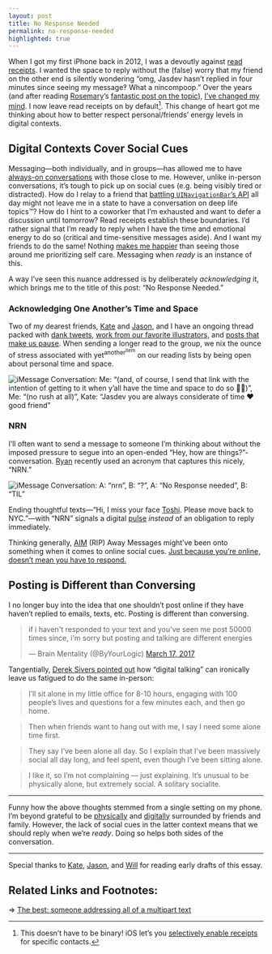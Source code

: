 ```yaml
---
layout: post
title: No Response Needed
permalink: no-response-needed
highlighted: true
---
```


When I got my first iPhone back in 2012, I was a devoutly against [read receipts](https://twitter.com/_Cooper/status/677163779373797376). I wanted the space to reply without the (false) worry that my friend on the other end is silently wondering “omg, Jasdev hasn’t replied in four minutes since seeing my message‽ What a nincompoop.” Over the years (and after reading [Rosemary](https://twitter.com/rosadona)’s [fantastic post on the topic](http://hellogiggles.com/love-sex/friends/read-receipts-help-set-boundaries-relationships/)), [I’ve changed my mind](https://twitter.com/jasdev/status/716810286980808704). I now leave read receipts on by default[^1]. This change of heart got me thinking about how to better respect personal/friends’ energy levels in digital contexts.

## Digital Contexts Cover Social Cues

Messaging—both individually, and in groups—has allowed me to have [always-on conversations](/always-on-conversations) with those close to me. However, unlike in-person conversations, it’s tough to pick up on social cues (e.g. being visibly tired or distracted). How do I relay to  a friend that [battling `UINavigationBar`’s API](https://twitter.com/jasdev/status/893578963121041409) all day might not leave me in a state to have a conversation on deep life topics™? How do I hint to a coworker that I’m exhausted and want to defer a discussion until tomorrow? Read receipts establish these boundaries. I’d rather signal that I’m ready to reply when I have the time and emotional energy to do so (critical and time-sensitive messages aside). And I want my friends to do the same! Nothing [makes me happier](https://twitter.com/jasdev/status/883521405803016192) than seeing those around me prioritizing self care. Messaging when _ready_ is an instance of this.

A way I’ve seen this nuance addressed is by deliberately *acknowledging* it, which brings me to the title of this post: “No Response Needed.”

### Acknowledging One Another’s Time and Space

Two of my dearest friends, [Kate](https://twitter.com/katelikestoread) and [Jason](https://twitter.com/jasonbrennan/), and I have an ongoing thread packed with [dank tweets](https://twitter.com/exploreasyraf/status/884778801263136769), [work from our favorite illustrators](https://www.instagram.com/p/BVMIFVvBzhe/), and [posts that make us pause](https://twitter.com/jasdev/status/906596468873728000). When sending a longer read to the group, we nix the ounce of stress associated with yet<sup>another<sup>item</sup></sup> on our reading lists by being open about personal time and space.

![iMessage Conversation: Me: “(and, of course, I send that link with the intention of getting to it when y’all have the time and space to do so 🙌🏽)”, Me: “(no rush at all)”, Kate: “Jasdev you are always considerate of time ❤️ good friend”](/public/images/time_and_space_to_reply.png)

### NRN

I’ll often want to send a message to someone I’m thinking about without the imposed pressure to segue into an open-ended “Hey, how are things?”-conversation. [Ryan](https://twitter.com/ryandawidjan) recently used an acronym that captures this nicely, “NRN.”

![iMessage Conversation: A: “nrn”, B: “?”, A: “No Response needed”, B: “TIL”](/public/images/nrn.png)

Ending thoughtful texts—“Hi, I miss your face [Toshi](https://www.instagram.com/toshinoguchi). Please move back to NYC.”—with “NRN” signals a digital [pulse](https://twitter.com/jasdev/status/849637857169952768) _instead_ of an obligation to reply immediately.

Thinking generally, [AIM](https://en.wikipedia.org/wiki/AOL_Instant_Messenger) (RIP) Away Messages might’ve been onto something when it comes to online social cues. [Just because you’re online, doesn’t mean you have to respond.](https://twitter.com/nbashaw/status/816779171472912384)

## Posting is Different than Conversing

I no longer buy into the idea that one shouldn’t post online if they have haven’t replied to emails, texts, etc. Posting is different than conversing.

<blockquote class="twitter-tweet" data-lang="en"><p lang="en" dir="ltr">if i haven&#39;t responded to your text and you&#39;ve seen me post 50000 times since, i&#39;m sorry but posting and talking are different energies</p>&mdash; Brain Mentality (@ByYourLogic) <a href="https://twitter.com/ByYourLogic/status/842611643909652481">March 17, 2017</a></blockquote> <script async src="//platform.twitter.com/widgets.js" charset="utf-8"></script>

Tangentially, [Derek Sivers pointed out](https://sivers.org/soso) how “digital talking” can ironically leave us fatigued to do the same in-person:

> I’ll sit alone in my little office for 8-10 hours, engaging with 100 people’s lives and questions for a few minutes each, and then go home.

> Then when friends want to hang out with me, I say I need some alone time first.

> They say I’ve been alone all day. So I explain that I’ve been massively social all day long, and feel spent, even though I’ve been sitting alone.

> I like it, so I’m not complaining — just explaining. It’s unusual to be physically alone, but extremely social. A solitary socialite.

---

Funny how the above thoughts stemmed from a single setting on my phone. I’m beyond grateful to be [physically](/thoughts/2017-4-16) and [digitally](https://twitter.com/jasdev/status/891336723984244739) surrounded by friends and family. However, the lack of social cues in the latter context means that we should reply when we’re _ready_. Doing so helps both sides of the conversation.

---

Special thanks to [Kate](https://twitter.com/katelikestoread), [Jason](https://twitter.com/jasonbrennan), and [Will](https://twitter.com/ws) for reading early drafts of this essay.

## Related Links and Footnotes:

⇒ [The best: someone addressing all of a multipart text](https://twitter.com/emilywithcurls/status/902162621033574401)

[^1]: This doesn’t have to be binary! iOS let’s you [selectively enable receipts](https://twitter.com/jasdev/status/787856251199905792) for specific contacts.
